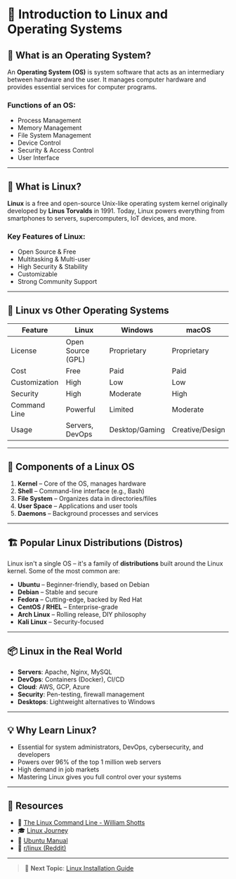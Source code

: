 # 🐧 Introduction to Linux and Operating Systems

## 📌 What is an Operating System?

An **Operating System (OS)** is system software that acts as an intermediary between hardware and the user. It manages computer hardware and provides essential services for computer programs.

### Functions of an OS:
- Process Management
- Memory Management
- File System Management
- Device Control
- Security & Access Control
- User Interface

---

## 🐧 What is Linux?

**Linux** is a free and open-source Unix-like operating system kernel originally developed by **Linus Torvalds** in 1991. Today, Linux powers everything from smartphones to servers, supercomputers, IoT devices, and more.

### Key Features of Linux:
- Open Source & Free
- Multitasking & Multi-user
- High Security & Stability
- Customizable
- Strong Community Support

---

## 🧱 Linux vs Other Operating Systems

| Feature            | Linux            | Windows         | macOS           |
|--------------------|------------------|------------------|------------------|
| License            | Open Source (GPL)| Proprietary      | Proprietary      |
| Cost               | Free             | Paid             | Paid             |
| Customization      | High             | Low              | Low              |
| Security           | High             | Moderate         | High             |
| Command Line       | Powerful         | Limited          | Moderate         |
| Usage              | Servers, DevOps  | Desktop/Gaming   | Creative/Design  |

---

## 🧩 Components of a Linux OS

1. **Kernel** – Core of the OS, manages hardware
2. **Shell** – Command-line interface (e.g., Bash)
3. **File System** – Organizes data in directories/files
4. **User Space** – Applications and user tools
5. **Daemons** – Background processes and services

---

## 🏗️ Popular Linux Distributions (Distros)

Linux isn't a single OS – it's a family of **distributions** built around the Linux kernel. Some of the most common are:

- **Ubuntu** – Beginner-friendly, based on Debian
- **Debian** – Stable and secure
- **Fedora** – Cutting-edge, backed by Red Hat
- **CentOS / RHEL** – Enterprise-grade
- **Arch Linux** – Rolling release, DIY philosophy
- **Kali Linux** – Security-focused

---

## 📦 Linux in the Real World

- **Servers**: Apache, Nginx, MySQL
- **DevOps**: Containers (Docker), CI/CD
- **Cloud**: AWS, GCP, Azure
- **Security**: Pen-testing, firewall management
- **Desktops**: Lightweight alternatives to Windows

---

## 💡 Why Learn Linux?

- Essential for system administrators, DevOps, cybersecurity, and developers
- Powers over 96% of the top 1 million web servers
- High demand in job markets
- Mastering Linux gives you full control over your systems

---

## 🔗 Resources

- 📘 [The Linux Command Line - William Shotts](https://linuxcommand.org/tlcl.php)
- 🎓 [Linux Journey](https://linuxjourney.com/)
- 🐧 [Ubuntu Manual](https://ubuntu-manual.org/)
- 💬 [r/linux (Reddit)](https://www.reddit.com/r/linux/)

---

> 🧠 **Next Topic**: [Linux Installation Guide](02_installation_guide.md)
